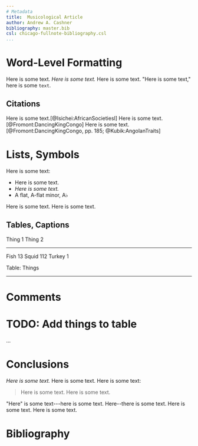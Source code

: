 ```yaml
---
# Metadata
title:  Musicological Article
author: Andrew A. Cashner
bibliography: master.bib
csl: chicago-fullnote-bibliography.csl
...
```


# Word-Level Formatting

Here is some text.
*Here is some text.*
Here is some text.
"Here is some text," here is some `text`.

## Citations

Here is some text.[@Isichei:AfricanSocietiesI]
Here is some text.[@Fromont:DancingKingCongo]
Here is some text.[@Fromont:DancingKingCongo, pp. 185; @Kubik:AngolanTraits]

# Lists, Symbols

Here is some text:

  - Here is some text.
  - *Here is some text.*
  - A flat, A-flat minor, A$\flat$

Here is some text.
Here is some text.

## Tables, Captions

Thing 1         Thing 2
-------      ----------
Fish                 13
Squid               112
Turkey                1

Table: Things

--- 
# Comments
# TODO: Add things to table 
...

# Conclusions

*Here is some text.*
Here is some text.
Here is some text:

  > Here is some text.
  > Here is some text.

"Here" is some text---here is some text.
Here--there is some text.
Here is some text.
Here is some text.

# Bibliography

